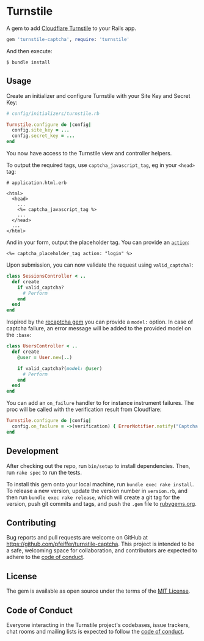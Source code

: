 # Turnstile

A gem to add [Cloudflare Turnstile](https://blog.cloudflare.com/turnstile-private-captcha-alternative/) to your Rails app.

```ruby
gem 'turnstile-captcha', require: 'turnstile'
```

And then execute:

    $ bundle install

## Usage

Create an initializer and configure Turnstile with your Site Key and Secret Key:

```ruby
# config/initializers/turnstile.rb

Turnstile.configure do |config|
  config.site_key = ...
  config.secret_key = ...
end
```

You now have access to the Turnstile view and controller helpers.

To output the required tags, use `captcha_javascript_tag`, eg in your `<head>` tag:

```erb
# application.html.erb

<html>
  <head>
    ...
    <%= captcha_javascript_tag %>
    ...
  </head>
  ...
</html>
```

And in your form, output the placeholder tag. You can provide an [`action`](https://developers.cloudflare.com/turnstile/get-started/client-side-rendering/#configurations):

```erb
<%= captcha_placeholder_tag action: "login" %>
```

Upon submission, you can now validate the request using `valid_captcha?`:

```ruby
class SessionsController < ..
  def create
    if valid_captcha?
      # Perform
    end
  end
end
```

Inspired by the [recaptcha gem](https://github.com/ambethia/recaptcha) you can provide a `model:` option.
In case of captcha failure, an error message will be added to the provided model on the `:base`:

```ruby
class UsersController < ..
  def create
    @user = User.new(..)

    if valid_captcha?(model: @user)
      # Perform
    end
  end
end
```

You can add an `on_failure` handler to for instance instrument failures. The proc will be called with the verification
result from Cloudflare:

```ruby
Turnstile.configure do |config|
  config.on_failure = ->(verification) { ErrorNotifier.notify("Captcha failure: #{verification.result}") }
end
```

## Development

After checking out the repo, run `bin/setup` to install dependencies. Then, run `rake spec` to run the tests.

To install this gem onto your local machine, run `bundle exec rake install`. To release a new version, update the version number in `version.rb`, and then run `bundle exec rake release`, which will create a git tag for the version, push git commits and tags, and push the `.gem` file to [rubygems.org](https://rubygems.org).

## Contributing

Bug reports and pull requests are welcome on GitHub at https://github.com/pfeiffer/turnstile-captcha. This project is intended to be a safe, welcoming space for collaboration, and contributors are expected to adhere to the [code of conduct](https://github.com/pfeiffer/turnstile-captcha/blob/master/CODE_OF_CONDUCT.md).


## License

The gem is available as open source under the terms of the [MIT License](https://opensource.org/licenses/MIT).

## Code of Conduct

Everyone interacting in the Turnstile project's codebases, issue trackers, chat rooms and mailing lists is expected to follow the [code of conduct](https://github.com/pfeiffer/turnstile-captcha/blob/master/CODE_OF_CONDUCT.md).

